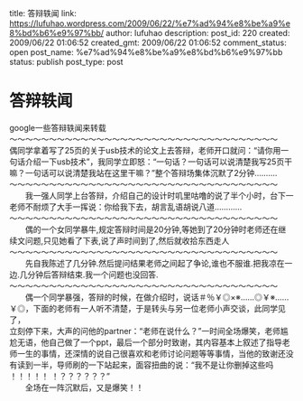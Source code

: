 title: 答辩轶闻
link: https://lufuhao.wordpress.com/2009/06/22/%e7%ad%94%e8%be%a9%e8%bd%b6%e9%97%bb/
author: lufuhao
description: 
post_id: 220
created: 2009/06/22 01:06:52
created_gmt: 2009/06/22 01:06:52
comment_status: open
post_name: %e7%ad%94%e8%be%a9%e8%bd%b6%e9%97%bb
status: publish
post_type: post

# 答辩轶闻

google一些答辩轶闻来转载  
～～～～～～～～～～～～～～～～～～～～～～～～～～～～～～～～～～   
偶同学拿着写了25页的关于usb技术的论文上去答辩，老师开口就问：“请你用一句话介绍一下usb技术”，我同学立即怒：“一句话？一句话可以说清楚我写25页干   
嘛？一句话可以说清楚我站在这里干嘛？”整个答辩场集体沉默了2分钟..........   
～～～～～～～～～～～～～～～～～～～～～～～～～～～～～～～～～～　　   
　　我一强人同学上台答辩，介绍自己的设计时叽里咕噜的说了半个小时，台下一老师不耐烦了大手一挥说：你给我下去，胡言乱语胡说八道…………   
～～～～～～～～～～～～～～～～～～～～～～～～～～～～～～～～～～　　   
　　偶的一个女同学暴牛,规定答辩时间是20分钟,等她到了20分钟时老师还在继续文问题,只见她看了下表,说了声时间到了,然后就收拾东西走人   
～～～～～～～～～～～～～～～～～～～～～～～～～～～～～～～～～～　　   
　　先自我陈述了几分钟.然后提问结果老师之间起了争论,谁也不服谁.把我凉在一边.几分钟后答辩结束.我一个问题也没回答.   
～～～～～～～～～～～～～～～～～～～～～～～～～～～～～～～～～～　　   
　　偶一个同学暴强，答辩的时候，在做介绍时，说话＃％￥◎×※……◎￥※……￥◎，下面的老师有一人听不清楚，于是转头与另一位老师小声交谈，此同学见了，   
立刻停下来，大声的问他的partner：“老师在说什么？”一时间全场爆笑，老师尴尬无语，他自己做了一个ppt，最后一个部分时致谢，其内容基本上叙述了指导老师一生的事情，还深情的说自己很喜欢和老师讨论问题等等事情，当他的致谢还没有读到一半，导师刷的一下站起来，面容扭曲的说：“我不是让你删掉这些吗 ！！！！！ ！？？？？？？”   
　　全场在一阵沉默后，又是爆笑！！